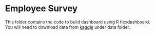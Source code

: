 # Employee Survey

This folder contains the code to build dashboard using R flexdashboard. You will need to download data from [kaggle](https://www.kaggle.com/petersunga/google-amazon-facebook-employee-reviews) under data folder.
